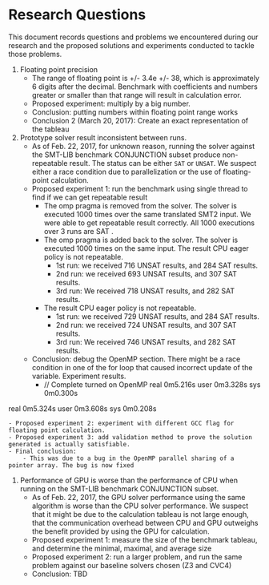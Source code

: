 # Research Questions

This document records questions and problems we encountered during our research and the proposed solutions and experiments conducted to tackle those problems.

1. Floating point precision
    - The range of floating point is +/- 3.4e +/- 38, which is approximately 6 digits after the decimal. Benchmark with coefficients and numbers greater or smaller than that range will result in calculation error.
    - Proposed experiment: multiply by a big number.
    - Conclusion: putting numbers within floating point range works
    - Conclusion 2 (March 20, 2017): Create an exact representation of the tableau
1. Prototype solver result inconsistent between runs.
    - As of Feb. 22, 2017, for unknown reason, running the solver against the SMT-LIB benchmark CONJUNCTION subset produce non-repeatable result. The status can be either `SAT` or `UNSAT`. We suspect either a race condition due to parallelization or the use of floating-point calculation.
    - Proposed experiment 1: run the benchmark using single thread to find if we can get repeatable result
        - The omp pragma is removed from the solver. The solver is executed 1000 times over the same translated SMT2 input. We were able to get repeatable result correctly. All 1000 executions over 3 runs are SAT .
        - The omp pragma is added back to the solver. The solver is executed 1000 times on the same input. The result CPU eager policy is not repeatable.
            - 1st run: we received 716 UNSAT results, and 284 SAT results.
            - 2nd run: we received 693 UNSAT results, and 307 SAT results.
            - 3rd run: We received 718 UNSAT results, and 282 SAT results.
        - The result CPU eager policy is not repeatable.
            - 1st run: we received 729 UNSAT results, and 284 SAT results.
            - 2nd run: we received 724 UNSAT results, and 307 SAT results.
            - 3rd run: We received 746 UNSAT results, and 282 SAT results.
    - Conclusion: debug the OpenMP section. There might be a race condition in one of the for loop that caused incorrect update of the variable. Experiment results.
        - // Complete turned on OpenMP
real    0m5.216s
user    0m3.328s
sys     0m0.300s

real    0m5.324s
user    0m3.608s
sys     0m0.208s

    - Proposed experiment 2: experiment with different GCC flag for floating point calculation.
    - Proposed experiment 3: add validation method to prove the solution generated is actually satisfiable.
    - Final conclusion:
        - This was due to a bug in the OpenMP parallel sharing of a pointer array. The bug is now fixed
1. Performance of GPU is worse than the performance of CPU when running on the SMT-LIB benchmark CONJUNCTION subset.
    - As of Feb. 22, 2017, the GPU solver performance using the same algorithm is worse than the CPU solver performance. We suspect that it might be due to the calculation tableau is not large enough, that the communication overhead between CPU and GPU outweighs the benefit provided by using the GPU for calculation.
    - Proposed experiment 1: measure the size of the benchmark tableau, and determine the minimal, maximal, and average size
    - Proposed experiment 2: run a larger problem, and run the same problem against our baseline solvers chosen (Z3 and CVC4)
    - Conclusion: TBD

